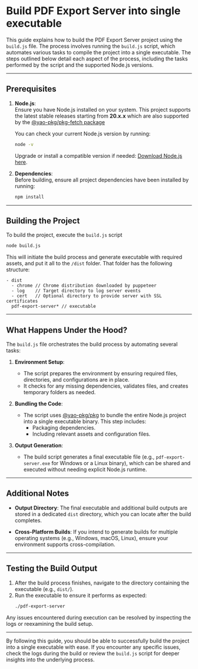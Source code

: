 # Build PDF Export Server into single executable

This guide explains how to build the PDF Export Server project using the `build.js` file. The process involves running
the `build.js` script, which automates various tasks to compile the project into a single executable. The steps outlined
below detail each aspect of the process, including the tasks performed by the script and the supported Node.js versions.

---

## Prerequisites

1. **Node.js**:  
   Ensure you have Node.js installed on your system. This project supports the latest stable releases starting from
   **20.x.x** which are also supported by the [@yao-pkg/pkg-fetch package](https://github.com/yao-pkg/pkg-fetch/)

   You can check your current Node.js version by running:
   ```bash
   node -v
   ```
   Upgrade or install a compatible version if needed:
   [Download Node.js here](https://nodejs.org/).

2. **Dependencies**:  
   Before building, ensure all project dependencies have been installed by running:
   ```bash
   npm install
   ```
---

## Building the Project

To build the project, execute the `build.js` script
   ```bash
   node build.js
   ```
This will initiate the build process and generate executable with required assets, and put it all to the `/dist` folder.
That folder has the following structure:
```
- dist
  - chrome // Chrome distribution downloaded by puppeteer
  - log    // Target directory to log server events
  - cert   // Optional directory to provide server with SSL certificates
  pdf-export-server* // executable
```

---

## What Happens Under the Hood?

The `build.js` file orchestrates the build process by automating several tasks:

1. **Environment Setup**:
    - The script prepares the environment by ensuring required files, directories, and configurations are in place.
    - It checks for any missing dependencies, validates files, and creates temporary folders as needed.

2. **Bundling the Code**:
    - The script uses [@yao-pkg/pkg](https://www.npmjs.com/package/@yao-pkg/pkg) to bundle the entire Node.js
      project into a single executable binary. This step includes:
        - Packaging dependencies.
        - Including relevant assets and configuration files.

3. **Output Generation**:
    - The build script generates a final executable file (e.g., `pdf-export-server.exe` for Windows or a Linux binary),
      which can be shared and executed without needing explicit Node.js runtime.

---

## Additional Notes

- **Output Directory**:
  The final executable and additional build outputs are stored in a dedicated `dist` directory, which you can locate
  after the build completes.

- **Cross-Platform Builds**:
  If you intend to generate builds for multiple operating systems (e.g., Windows, macOS, Linux), ensure your environment
  supports cross-compilation. 

---

## Testing the Build Output

1. After the build process finishes, navigate to the directory containing the executable (e.g., `dist/`).
2. Run the executable to ensure it performs as expected:
   ```bash
   ./pdf-export-server
   ```

Any issues encountered during execution can be resolved by inspecting the logs or reexamining the build setup.

---

By following this guide, you should be able to successfully build the project into a single executable with ease. If you
encounter any specific issues, check the logs during the build or review the `build.js` script for deeper insights into
the underlying process.